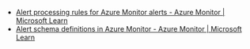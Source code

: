 * [Alert processing rules for Azure Monitor alerts - Azure Monitor | Microsoft Learn](https://learn.microsoft.com/en-us/azure/azure-monitor/alerts/alerts-processing-rules)
* [Alert schema definitions in Azure Monitor - Azure Monitor | Microsoft Learn](https://learn.microsoft.com/en-us/azure/azure-monitor/alerts/alerts-common-schema-definitions#monitoringservice--resource-health)